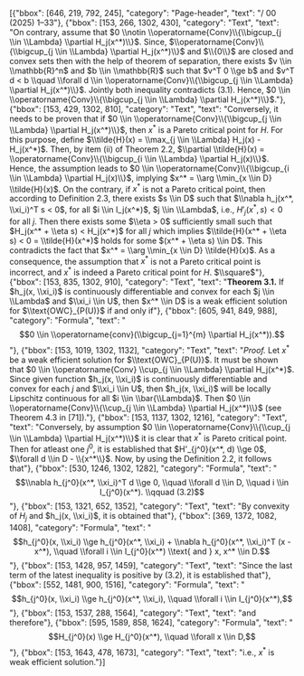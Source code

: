 [{"bbox": [646, 219, 792, 245], "category": "Page-header", "text": "/ 00 (2025) 1–33"}, {"bbox": [153, 266, 1302, 430], "category": "Text", "text": "On contrary, assume that $0 \\notin \\operatorname{Conv}\\{\\bigcup_{j \\in \\Lambda} \\partial H_j(x^*)\\}$. Since, $\\operatorname{Conv}\\{\\bigcup_{j \\in \\Lambda} \\partial H_j(x^*)\\}$ and $\\{0\\}$ are closed and convex sets then with the help of theorem of separation, there exists $v \\in \\mathbb{R}^n$ and $b \\in \\mathbb{R}$ such that $v^T 0 \\ge b$ and $v^T d < b \\quad \\forall d \\in \\operatorname{Conv}\\{\\bigcup_{j \\in \\Lambda} \\partial H_j(x^*)\\}$. Jointly both inequality contradicts (3.1). Hence, $0 \\in \\operatorname{Conv}\\{\\bigcup_{j \\in \\Lambda} \\partial H_j(x^*)\\}$."}, {"bbox": [153, 429, 1302, 810], "category": "Text", "text": "Conversely, it needs to be proven that if $0 \\in \\operatorname{Conv}\\{\\bigcup_{j \\in \\Lambda} \\partial H_j(x^*)\\}$, then $x^*$ is a Pareto critical point for $H$. For this purpose, define $\\tilde{H}(x) = \\max_{j \\in \\Lambda} H_j(x) - H_j(x^*)$. Then, by item (ii) of Theorem 2.2, $\\partial \\tilde{H}(x) = \\operatorname{Conv}\\{\\bigcup_{i \\in \\Lambda} \\partial H_j(x)\\}$. Hence, the assumption leads to $0 \\in \\operatorname{Conv}\\{\\bigcup_{i \\in \\Lambda} \\partial H_j(x)\\}$, implying $x^* = \\arg \\min_{x \\in D} \\tilde{H}(x)$. On the contrary, if $x^*$ is not a Pareto critical point, then according to Definition 2.3, there exists $s \\in D$ such that $\\nabla h_j(x^*, \\xi_i)^T s < 0$, for all $i \\in I_j(x^*)$, $j \\in \\Lambda$, i.e., $H'_j(x^*, s) < 0$ for all $j$. Then there exists some $\\eta > 0$ sufficiently small such that $H_j(x^* + \\eta s) < H_j(x^*)$ for all $j$ which implies $\\tilde{H}(x^* + \\eta s) < 0 = \\tilde{H}(x^*)$ holds for some $(x^* + \\eta s) \\in D$. This contradicts the fact that $x^* = \\arg \\min_{x \\in D} \\tilde{H}(x)$. As a consequence, the assumption that $x^*$ is not a Pareto critical point is incorrect, and $x^*$ is indeed a Pareto critical point for $H$. $\\square$"}, {"bbox": [153, 835, 1302, 910], "category": "Text", "text": "**Theorem 3.1.** If $h_j(x, \\xi_i)$ is continuously differentiable and convex for each $j \\in \\Lambda$ and $\\xi_i \\in U$, then $x^* \\in D$ is a weak efficient solution for $\\text{OWC}_{P(U)}$ if and only if"}, {"bbox": [605, 941, 849, 988], "category": "Formula", "text": "$$0 \\in \\operatorname{conv}(\\bigcup_{j=1}^{m} \\partial H_j(x^*)).$$"}, {"bbox": [153, 1019, 1302, 1132], "category": "Text", "text": "*Proof.* Let $x^*$ be a weak efficient solution for $\\text{OWC}_{P(U)}$. It must be shown that $0 \\in \\operatorname{Conv} \\cup_{j \\in \\Lambda} \\partial H_j(x^*)$. Since given function $h_j(x, \\xi_i)$ is continuously differentiable and convex for each $j$ and $\\xi_i \\in U$, then $h_j(x, \\xi_i)$ will be locally Lipschitz continuous for all $i \\in \\bar{\\Lambda}$. Then $0 \\in \\operatorname{Conv}\\{\\cup_{j \\in \\Lambda} \\partial H_j(x^*)\\}$ (see Theorem 4.3 in [71])."}, {"bbox": [153, 1137, 1302, 1216], "category": "Text", "text": "Conversely, by assumption $0 \\in \\operatorname{Conv}\\{\\cup_{j \\in \\Lambda} \\partial H_j(x^*)\\}$ it is clear that $x^*$ is Pareto critical point. Then for atleast one $j^0$, it is established that $H'_{j^0}(x^*, d) \\ge 0$, $\\forall d \\in D - \\{x^*\\}$. Now, by using the Definition 2.2, it follows that"}, {"bbox": [530, 1246, 1302, 1282], "category": "Formula", "text": "$$\\nabla h_{j^0}(x^*, \\xi_i)^T d \\ge 0, \\quad \\forall d \\in D, \\quad i \\in I_{j^0}(x^*). \\qquad (3.2)$$"}, {"bbox": [153, 1321, 652, 1352], "category": "Text", "text": "By convexity of $H_j$ and $h_j(x, \\xi_i)$, it is obtained that"}, {"bbox": [369, 1372, 1082, 1408], "category": "Formula", "text": "$$h_{j^0}(x, \\xi_i) \\ge h_{j^0}(x^*, \\xi_i) + \\nabla h_{j^0}(x^*, \\xi_i)^T (x - x^*), \\quad \\forall i \\in I_{j^0}(x^*) \\text{ and } x, x^* \\in D.$$"}, {"bbox": [153, 1428, 957, 1459], "category": "Text", "text": "Since the last term of the latest inequality is positive by (3.2), it is established that"}, {"bbox": [552, 1481, 900, 1516], "category": "Formula", "text": "$$h_{j^0}(x, \\xi_i) \\ge h_{j^0}(x^*, \\xi_i), \\quad \\forall i \\in I_{j^0}(x^*),$$"}, {"bbox": [153, 1537, 288, 1564], "category": "Text", "text": "and therefore"}, {"bbox": [595, 1589, 858, 1624], "category": "Formula", "text": "$$H_{j^0}(x) \\ge H_{j^0}(x^*), \\quad \\forall x \\in D,$$"}, {"bbox": [153, 1643, 478, 1673], "category": "Text", "text": "i.e., $x^*$ is weak efficient solution."}]